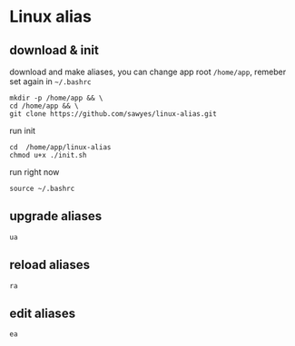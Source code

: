 # Linux alias

## download & init

download and make aliases, you can change app root `/home/app`, remeber set again in `~/.bashrc`

```
mkdir -p /home/app && \
cd /home/app && \
git clone https://github.com/sawyes/linux-alias.git
```

run init

```
cd  /home/app/linux-alias
chmod u+x ./init.sh
```

run right now

```
source ~/.bashrc
```

## upgrade aliases

```
ua
```

## reload aliases

```
ra
```

## edit aliases

```
ea
```
